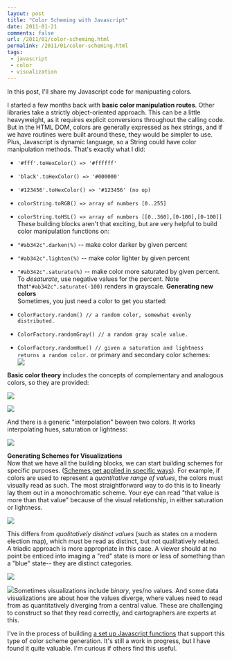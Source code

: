 ```yaml
---
layout: post
title: "Color Scheming with Javascript"
date: 2011-01-21
comments: false
url: /2011/01/color-scheming.html
permalink: /2011/01/color-scheming.html
tags:
 - javascript
 - color
 - visualization
---
```


In this post, I'll share my Javascript code for manipuating colors.  
  
I started a few months back with **basic color manipulation routes**. Other libraries take a strictly object-oriented approach. This can be a little heavyweight, as it requires explicit conversions throughout the calling code. But in the HTML DOM, colors are generally expressed as hex strings, and if we have routines were built around these, they would be simpler to use. Plus, Javascript is dynamic language, so a String could have color manipulation methods. That's exactly what I did:

- `'#fff'.toHexColor()
      => '#ffffff'`
- `'black'.toHexColor() => '#000000'`
- `'#123456'.toHexColor()
      => '#123456' (no op)`
- `colorString.toRGB() => array of
      numbers [0..255]`
- `colorString.toHSL() => array of numbers
      [[0..360],[0-100],[0-100]]`
These building blocks aren't that exciting, but are very helpful to build color manipulation functions on:  

- `"#ab342c".darken(%)` -- make color darker by given percent
- `"#ab342c".lighten(%)` -- make color lighter by given percent
- `"#ab342c".saturate(%)` -- make color more saturated by given percent. To _desaturate_, use negative values for the percent. Note that`"#ab342c".saturate(-100)` renders in grayscale.
**Generating new colors**  
Sometimes, you just need a color to get you started:  

- `ColorFactory.random() // a random color,
      somewhat evenly distributed.`
- `ColorFactory.randomGray() // a random
      gray scale value.`
- `ColorFactory.randomHue() // given a saturation and
      lightness returns a random color.`
or  primary and secondary color schemes:  
[![](http://3.bp.blogspot.com/_RZ6yXxZ1RUA/TUXxf4G1QYI/AAAAAAAAAx8/5ounQ4VuJJQ/s1600/primary.png)](http://3.bp.blogspot.com/_RZ6yXxZ1RUA/TUXxf4G1QYI/AAAAAAAAAx8/5ounQ4VuJJQ/s1600/primary.png)  
  
**Basic color theory** includes the concepts of complementary and analogous colors, so they are provided:  
  
[![](http://2.bp.blogspot.com/_RZ6yXxZ1RUA/TUXxfP3scmI/AAAAAAAAAx0/QhUt5soKwqA/s1600/complementary.png) ](http://2.bp.blogspot.com/_RZ6yXxZ1RUA/TUXxfP3scmI/AAAAAAAAAx0/QhUt5soKwqA/s1600/complementary.png)  

[![](http://1.bp.blogspot.com/_RZ6yXxZ1RUA/TUXxepqDDUI/AAAAAAAAAxs/U_b9CtM9vGQ/s1600/analagous.png)](http://1.bp.blogspot.com/_RZ6yXxZ1RUA/TUXxepqDDUI/AAAAAAAAAxs/U_b9CtM9vGQ/s1600/analagous.png)
  
  
  

And there is a generic "interpolation" beween two colors. It works interpolating hues, saturation or lightness:

[![](http://2.bp.blogspot.com/_RZ6yXxZ1RUA/TUXxfvhTm3I/AAAAAAAAAx4/GmZu38iAUUY/s400/interpolate.png)](http://2.bp.blogspot.com/_RZ6yXxZ1RUA/TUXxfvhTm3I/AAAAAAAAAx4/GmZu38iAUUY/s1600/interpolate.png)
  
  
  
  
  
  
  
  
  
  
**Generating Schemes for Visualizations**  
Now that we have all the building blocks, we can start building schemes for specific purposes. ([Schemes get applied in specific ways](http://www.personal.psu.edu/cab38/ColorSch/Schemes.html)). For example, if colors are used to represent a _quantitative range of values_, the colors must visually read as such. The most straightforward way to do this is to linearly lay them out in a monochromatic scheme. Your eye can read "that value is more than that value" because of the visual relationship, in either saturation or lightness.  

[![](http://1.bp.blogspot.com/_RZ6yXxZ1RUA/TUXxgq62DEI/AAAAAAAAAyE/PZj0a6GIXDk/s400/sequential.png)](http://1.bp.blogspot.com/_RZ6yXxZ1RUA/TUXxgq62DEI/AAAAAAAAAyE/PZj0a6GIXDk/s1600/sequential.png)
  
This differs from _qualitatively distinct values_ (such as states on a modern election map), which must be read as distinct, but not qualitatively related. A triadic approach is more appropriate in this case. A viewer should at no point be enticed into imaging a "red" state is more or less of something than a "blue" state-- they are distinct categories.  

[![](http://2.bp.blogspot.com/_RZ6yXxZ1RUA/TUXxgDAt0JI/AAAAAAAAAyA/FUjtttnXYm4/s400/qualitative.png)](http://2.bp.blogspot.com/_RZ6yXxZ1RUA/TUXxgDAt0JI/AAAAAAAAAyA/FUjtttnXYm4/s1600/qualitative.png)
  
[![](http://2.bp.blogspot.com/_RZ6yXxZ1RUA/TUXxe2W4twI/AAAAAAAAAxw/-KdweZuaT8U/s320/binary.png)](http://2.bp.blogspot.com/_RZ6yXxZ1RUA/TUXxe2W4twI/AAAAAAAAAxw/-KdweZuaT8U/s1600/binary.png)Sometimes visualizations include _binary_, yes/no values. And some data visualizations are about how the values diverge, where values need to read from as quantitatively diverging from a central value. These are challenging to construct so that they read correctly, and cartographers are experts at this.  
  
I've in the process of building [a set up Javascript functions](http://github.com/ndp/jsutils) that support this type of color scheme generation. It's still a work in progress, but I have found it quite valuable. I'm curious if others find this useful. 
